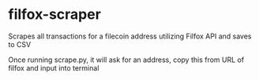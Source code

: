 # filfox-scraper

Scrapes all transactions for a filecoin address utilizing Filfox API and saves to CSV

Once running scrape.py, it will ask for an address, copy this from URL of filfox and input into terminal
